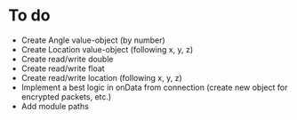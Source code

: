 # To do

- Create Angle value-object (by number)
- Create Location value-object (following x, y, z)
- Create read/write double
- Create read/write float
- Create read/write location (following x, y, z)
- Implement a best logic in onData from connection (create new object for encrypted packets, etc.)
- Add module paths
